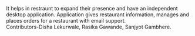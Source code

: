 It helps in restraunt to expand their presence and have an independent desktop application. Application gives restaurant information, manages and places orders for a restaurant with email support.
<br>Contributors-Disha Lekurwale, Rasika Gawande, Sanjyot Gambhere.
